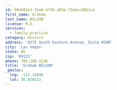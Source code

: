 ```yaml
---
id: 50eb93a3-15e6-4f36-a03a-73edcc8851ce
first_name: Graham
last_name: WILSON
license: M.D.
services:
  - family-practice
category: doctors
address: '8275 South Eastern Avenue, Suite #200'
city: 'Las Vegas'
state: NV
zip: '89123'
phone: 702-208-2236
title: 'Graham WILSON'
_geoloc:
  lng: -115.14848
  lat: 36.026532
---
```

